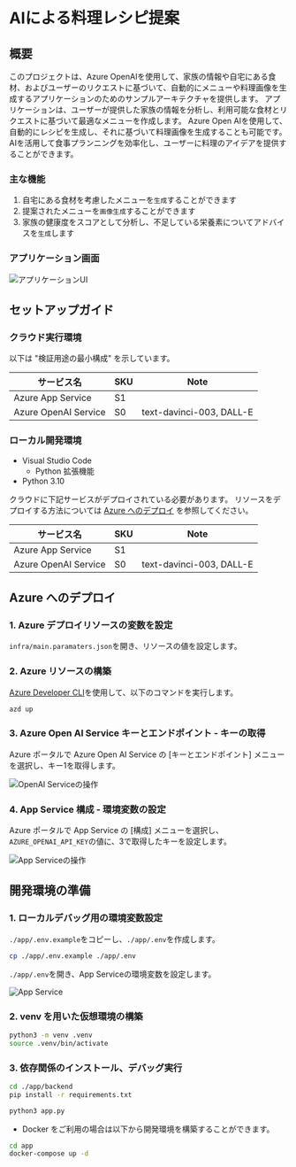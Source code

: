 # AIによる料理レシピ提案

## 概要
このプロジェクトは、Azure OpenAIを使用して、家族の情報や自宅にある食材、およびユーザーのリクエストに基づいて、自動的にメニューや料理画像を生成するアプリケーションのためのサンプルアーキテクチャを提供します。
アプリケーションは、ユーザーが提供した家族の情報を分析し、利用可能な食材とリクエストに基づいて最適なメニューを作成します。
Azure Open AIを使用して、自動的にレシピを生成し、それに基づいて料理画像を生成することも可能です。
AIを活用して食事プランニングを効率化し、ユーザーに料理のアイデアを提供することができます。

### 主な機能
1. 自宅にある食材を考慮したメニューを`生成`することができます
2. 提案されたメニューを`画像生成`することができます
3. 家族の健康度をスコアとして分析し、不足している栄養素についてアドバイスを`生成`します

### アプリケーション画面
![アプリケーションUI](assets/application-ui.png)
## セットアップガイド
### クラウド実行環境
以下は "検証用途の最小構成" を示しています。

| サービス名 | SKU | Note |
| --- | --- | --- |
| Azure App Service | S1 |  |
| Azure OpenAI Service | S0 | text-davinci-003, DALL-E |

### ローカル開発環境
- Visual Studio Code
  - Python 拡張機能
- Python 3.10

クラウドに下記サービスがデプロイされている必要があります。
リソースをデプロイする方法については [Azure へのデプロイ](#azure-へのデプロイ) を参照してください。

| サービス名 | SKU | Note |
| --- | --- | --- |
| Azure App Service | S1 |  |
| Azure OpenAI Service | S0 | text-davinci-003, DALL-E |

## Azure へのデプロイ
### 1. Azure デプロイリソースの変数を設定
`infra/main.paramaters.json`を開き、リソースの値を設定します。

### 2. Azure リソースの構築

[Azure Developer CLI](https://learn.microsoft.com/ja-jp/azure/developer/azure-developer-cli/install-azd?tabs=winget-windows%2Cbrew-mac%2Cscript-linux&pivots=os-windows)を使用して、以下のコマンドを実行します。

```bash
azd up
```

### 3. Azure Open AI Service キーとエンドポイント - キーの取得
Azure ポータルで Azure Open AI Service の [キーとエンドポイント] メニューを選択し、キー1を取得します。

![OpenAI Serviceの操作](./assets/open-ai-service.png)

### 4. App Service 構成 - 環境変数の設定
Azure ポータルで App Service の [構成] メニューを選択し、`AZURE_OPENAI_API_KEY`の値に、3で取得したキーを設定します。

![App Serviceの操作](./assets/app-service.png)

## 開発環境の準備
### 1. ローカルデバッグ用の環境変数設定
`./app/.env.example`をコピーし、`./app/.env`を作成します。

```bash
cp ./app/.env.example ./app/.env
```

`./app/.env`を開き、App Serviceの環境変数を設定します。

![App Service](./assets/app-service-2.png)

### 2. venv を用いた仮想環境の構築
```bash
python3 -m venv .venv
source .venv/bin/activate
```

### 3. 依存関係のインストール、デバッグ実行
```bash
cd ./app/backend
pip install -r requirements.txt
```

```bash
python3 app.py
```

- Docker をご利用の場合は以下から開発環境を構築することができます。
```bash
cd app
docker-compose up -d
```
